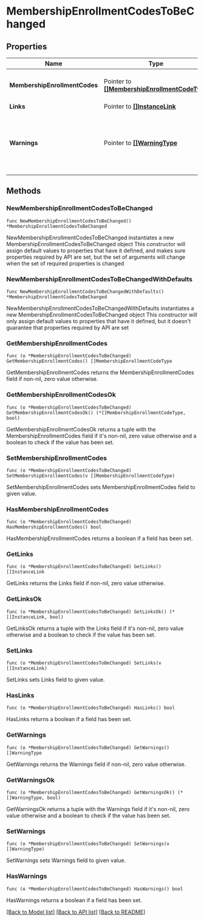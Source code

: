 # MembershipEnrollmentCodesToBeChanged

## Properties

Name | Type | Description | Notes
------------ | ------------- | ------------- | -------------
**MembershipEnrollmentCodes** | Pointer to [**[]MembershipEnrollmentCodeType**](MembershipEnrollmentCodeType.md) | List of Membership Enrollment Codes. | [optional] 
**Links** | Pointer to [**[]InstanceLink**](InstanceLink.md) |  | [optional] 
**Warnings** | Pointer to [**[]WarningType**](WarningType.md) | Used in conjunction with the Success element to define a business error. | [optional] 

## Methods

### NewMembershipEnrollmentCodesToBeChanged

`func NewMembershipEnrollmentCodesToBeChanged() *MembershipEnrollmentCodesToBeChanged`

NewMembershipEnrollmentCodesToBeChanged instantiates a new MembershipEnrollmentCodesToBeChanged object
This constructor will assign default values to properties that have it defined,
and makes sure properties required by API are set, but the set of arguments
will change when the set of required properties is changed

### NewMembershipEnrollmentCodesToBeChangedWithDefaults

`func NewMembershipEnrollmentCodesToBeChangedWithDefaults() *MembershipEnrollmentCodesToBeChanged`

NewMembershipEnrollmentCodesToBeChangedWithDefaults instantiates a new MembershipEnrollmentCodesToBeChanged object
This constructor will only assign default values to properties that have it defined,
but it doesn't guarantee that properties required by API are set

### GetMembershipEnrollmentCodes

`func (o *MembershipEnrollmentCodesToBeChanged) GetMembershipEnrollmentCodes() []MembershipEnrollmentCodeType`

GetMembershipEnrollmentCodes returns the MembershipEnrollmentCodes field if non-nil, zero value otherwise.

### GetMembershipEnrollmentCodesOk

`func (o *MembershipEnrollmentCodesToBeChanged) GetMembershipEnrollmentCodesOk() (*[]MembershipEnrollmentCodeType, bool)`

GetMembershipEnrollmentCodesOk returns a tuple with the MembershipEnrollmentCodes field if it's non-nil, zero value otherwise
and a boolean to check if the value has been set.

### SetMembershipEnrollmentCodes

`func (o *MembershipEnrollmentCodesToBeChanged) SetMembershipEnrollmentCodes(v []MembershipEnrollmentCodeType)`

SetMembershipEnrollmentCodes sets MembershipEnrollmentCodes field to given value.

### HasMembershipEnrollmentCodes

`func (o *MembershipEnrollmentCodesToBeChanged) HasMembershipEnrollmentCodes() bool`

HasMembershipEnrollmentCodes returns a boolean if a field has been set.

### GetLinks

`func (o *MembershipEnrollmentCodesToBeChanged) GetLinks() []InstanceLink`

GetLinks returns the Links field if non-nil, zero value otherwise.

### GetLinksOk

`func (o *MembershipEnrollmentCodesToBeChanged) GetLinksOk() (*[]InstanceLink, bool)`

GetLinksOk returns a tuple with the Links field if it's non-nil, zero value otherwise
and a boolean to check if the value has been set.

### SetLinks

`func (o *MembershipEnrollmentCodesToBeChanged) SetLinks(v []InstanceLink)`

SetLinks sets Links field to given value.

### HasLinks

`func (o *MembershipEnrollmentCodesToBeChanged) HasLinks() bool`

HasLinks returns a boolean if a field has been set.

### GetWarnings

`func (o *MembershipEnrollmentCodesToBeChanged) GetWarnings() []WarningType`

GetWarnings returns the Warnings field if non-nil, zero value otherwise.

### GetWarningsOk

`func (o *MembershipEnrollmentCodesToBeChanged) GetWarningsOk() (*[]WarningType, bool)`

GetWarningsOk returns a tuple with the Warnings field if it's non-nil, zero value otherwise
and a boolean to check if the value has been set.

### SetWarnings

`func (o *MembershipEnrollmentCodesToBeChanged) SetWarnings(v []WarningType)`

SetWarnings sets Warnings field to given value.

### HasWarnings

`func (o *MembershipEnrollmentCodesToBeChanged) HasWarnings() bool`

HasWarnings returns a boolean if a field has been set.


[[Back to Model list]](../README.md#documentation-for-models) [[Back to API list]](../README.md#documentation-for-api-endpoints) [[Back to README]](../README.md)


